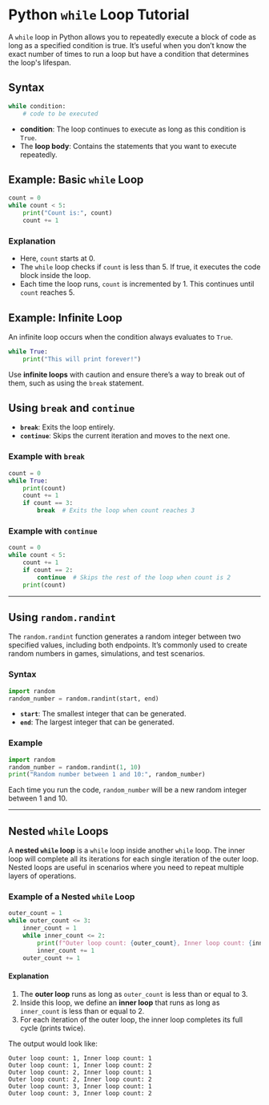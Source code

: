 
# Python `while` Loop Tutorial

A `while` loop in Python allows you to repeatedly execute a block of code as long as a specified condition is true. It’s useful when you don’t know the exact number of times to run a loop but have a condition that determines the loop's lifespan.

## Syntax

```python
while condition:
    # code to be executed
```

- **condition**: The loop continues to execute as long as this condition is `True`.
- The **loop body**: Contains the statements that you want to execute repeatedly.

## Example: Basic `while` Loop

```python
count = 0
while count < 5:
    print("Count is:", count)
    count += 1
```

### Explanation

- Here, `count` starts at 0.
- The `while` loop checks if `count` is less than 5. If true, it executes the code block inside the loop.
- Each time the loop runs, `count` is incremented by 1. This continues until `count` reaches 5.

## Example: Infinite Loop

An infinite loop occurs when the condition always evaluates to `True`.

```python
while True:
    print("This will print forever!")
```

Use **infinite loops** with caution and ensure there’s a way to break out of them, such as using the `break` statement.

## Using `break` and `continue`

- **`break`**: Exits the loop entirely.
- **`continue`**: Skips the current iteration and moves to the next one.

### Example with `break`

```python
count = 0
while True:
    print(count)
    count += 1
    if count == 3:
        break  # Exits the loop when count reaches 3
```

### Example with `continue`

```python
count = 0
while count < 5:
    count += 1
    if count == 2:
        continue  # Skips the rest of the loop when count is 2
    print(count)
```

---

## Using `random.randint`

The `random.randint` function generates a random integer between two specified values, including both endpoints. It’s commonly used to create random numbers in games, simulations, and test scenarios.

### Syntax

```python
import random
random_number = random.randint(start, end)
```

- **`start`**: The smallest integer that can be generated.
- **`end`**: The largest integer that can be generated.

### Example

```python
import random
random_number = random.randint(1, 10)
print("Random number between 1 and 10:", random_number)
```

Each time you run the code, `random_number` will be a new random integer between 1 and 10.

---

## Nested `while` Loops

A **nested `while` loop** is a `while` loop inside another `while` loop. The inner loop will complete all its iterations for each single iteration of the outer loop. Nested loops are useful in scenarios where you need to repeat multiple layers of operations.

### Example of a Nested `while` Loop

```python
outer_count = 1
while outer_count <= 3:
    inner_count = 1
    while inner_count <= 2:
        print(f"Outer loop count: {outer_count}, Inner loop count: {inner_count}")
        inner_count += 1
    outer_count += 1
```

#### Explanation

1. The **outer loop** runs as long as `outer_count` is less than or equal to 3.
2. Inside this loop, we define an **inner loop** that runs as long as `inner_count` is less than or equal to 2.
3. For each iteration of the outer loop, the inner loop completes its full cycle (prints twice).

The output would look like:

```plaintext
Outer loop count: 1, Inner loop count: 1
Outer loop count: 1, Inner loop count: 2
Outer loop count: 2, Inner loop count: 1
Outer loop count: 2, Inner loop count: 2
Outer loop count: 3, Inner loop count: 1
Outer loop count: 3, Inner loop count: 2
```
